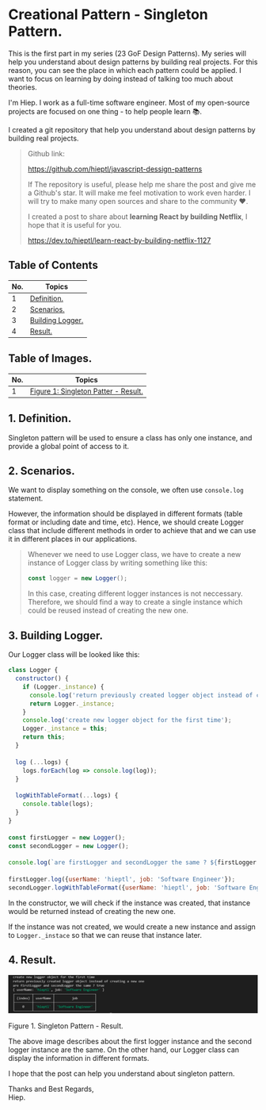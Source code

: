 # Creational Pattern - Singleton Pattern.

This is the first part in my series (23 GoF Design Patterns). My series will help you understand about design patterns by building real projects. For this reason, you can see the place in which each pattern could be applied. I want to focus on learning by doing instead of talking too much about theories. 

I'm Hiep. I work as a full-time software engineer. Most of my open-source projects are focused on one thing - to help people learn 📚.

I created a git repository that help you understand about design patterns by building real projects.

> Github link: 
>
> https://github.com/hieptl/javascript-dessign-patterns
> 
> If The repository is useful, please help me share the post and give me a Github's star. It will make me feel motivation to work even harder. I will try to make many open sources and share to the community :heart:.
>
> I created a post to share about __learning React by building Netflix__, I hope that it is useful for you.
> 
> https://dev.to/hieptl/learn-react-by-building-netflix-1127


## __Table of Contents__
| No. | Topics |
| --- | --------- |
|1  | [Definition.](#definition) |
|2  | [Scenarios.](#scenarios) |
|3  | [Building Logger.](#building-logger) |
|4  | [Result.](#result) |

## __Table of Images.__
| No. | Topics |
| --- | --------- |
|1  | [Figure 1: Singleton Patter - Result.](#figure1) |

<a id="definition"></a>
## 1. Definition.

Singleton pattern will be used to  ensure a class has only one instance, and provide a global point of access to it.

<a id="scenarios"></a>
## 2. Scenarios.

We want to display something on the console, we often use ```console.log``` statement.

However, the information should be displayed in different formats (table format or including date and time, etc). Hence, we should create Logger class that include different methods in order to achieve that and we  can use it in different places in our applications.

> Whenever we need to use Logger class, we have to create a new instance of Logger class by writing something like this:
> ```js
> const logger = new Logger();
> ```
>
> In this case, creating different logger instances is not neccessary. Therefore, we should find a way to create a single instance which could be reused instead of creating the new one.

<a id="building-logger"></a>
## 3. Building Logger.

Our Logger class will be looked like this:

```js
class Logger {
  constructor() {
    if (Logger._instance) {
      console.log('return previously created logger object instead of creating a new one');
      return Logger._instance;
    }
    console.log('create new logger object for the first time');
    Logger._instance = this;
    return this;
  }

  log (...logs) {
    logs.forEach(log => console.log(log));
  }

  logWithTableFormat(...logs) {
    console.table(logs);
  }
}

const firstLogger = new Logger();
const secondLogger = new Logger();

console.log(`are firstLogger and secondLogger the same ? ${firstLogger === secondLogger}`);

firstLogger.log({userName: 'hieptl', job: 'Software Engineer'});
secondLogger.logWithTableFormat({userName: 'hieptl', job: 'Software Engineer'});
```

In the constructor, we will check if the instance was created, that instance would be returned instead of creating the new one.

If the instance was not created, we would create a new instance and assign to ```Logger._instace``` so that we can reuse that instance later.

<a id="result"></a>
## 4. Result.

<a id="figure1"></a>
<img src="../../images/singleton.png" alt="singleton" width="666"/>

Figure 1. Singleton Pattern - Result.

The above image describes about the first logger instance and the second logger instance are the same.
On the other hand, our Logger class can display the information in different formats.

I hope that the post can help you understand about singleton pattern. 

Thanks and Best Regards, \
Hiep.



